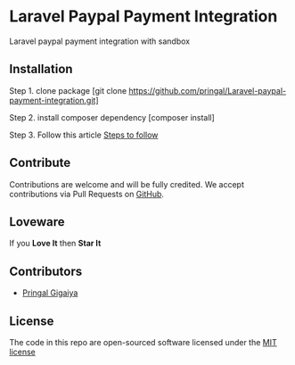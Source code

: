 # Laravel Paypal Payment Integration

 Laravel paypal payment integration with sandbox

**Installation**
-

Step 1. clone package [git clone https://github.com/pringal/Laravel-paypal-payment-integration.git]

Step 2. install composer dependency [composer install]

Step 3. Follow this article <a href="https://codescompanion.com/laravel-paypal-payment-integration/">Steps to follow</a>


**Contribute**
-

Contributions are welcome and will be fully credited. We accept contributions via Pull Requests on [GitHub](https://github.com/pringal/Laravel-paypal-payment-integration.git).

**Loveware**
-

If you **Love It** then **Star It**

**Contributors**
-

* [Pringal Gigaiya](https://github.com/pringal)

**License**
-

The code in this repo are open-sourced software licensed under the [MIT license](http://opensource.org/licenses/MIT)
